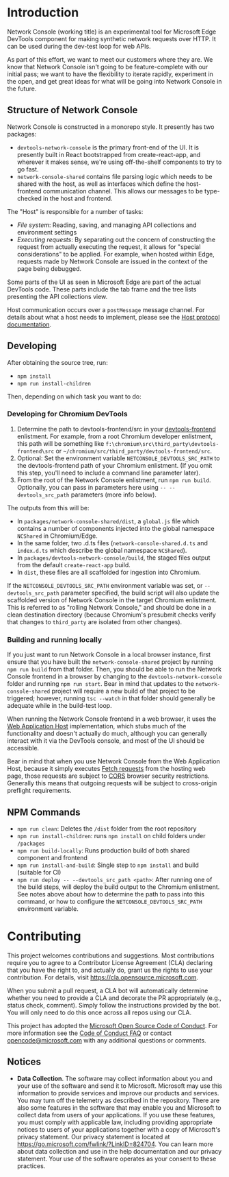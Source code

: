# Introduction
Network Console (working title) is an experimental tool for Microsoft Edge DevTools component for making synthetic
network requests over HTTP. It can be used during the dev-test loop for web APIs.

As part of this effort, we want to meet our customers where they are. We know that Network Console isn't
going to be feature-complete with our initial pass; we want to have the flexibility to iterate rapidly,
experiment in the open, and get great ideas for what will be going into Network Console in the future.

## Structure of Network Console

Network Console is constructed in a monorepo style. It presently has two packages:

 * `devtools-network-console` is the primary front-end of the UI. It is presently built in React bootstrapped from
 create-react-app, and wherever  it makes sense, we're using off-the-shelf components to try to go fast.
 * `network-console-shared` contains file parsing logic which needs to be shared with the host, as well as
 interfaces which define the host-frontend communication channel. This allows our messages to be type-checked
 in the host and frontend.

The "Host" is responsible for a number of tasks:

 * *File system*: Reading, saving, and managing API collections and environment settings
 * *Executing requests*: By separating out the concern of constructing the request from actually
 executing the request, it allows for "special considerations" to be applied. For example, when
 hosted within Edge, requests made by Network Console are issued in the context of the page being
 debugged.

Some parts of the UI as seen in Microsoft Edge are part of the actual DevTools code. These parts
include the tab frame and the tree lists presenting the API collections view.

Host communication occurs over a `postMessage` message channel. For details about what a host needs
to implement, please see the
[Host protocol documentation](./packages/devtools-network-console/src/host/vscode-host-protocol.md).

## Developing

After obtaining the source tree, run:

 - `npm install`
 - `npm run install-children`

Then, depending on which task you want to do:

### Developing for Chromium DevTools

1. Determine the path to devtools-frontend/src in your
[devtools-frontend](https://chromium.googlesource.com/devtools/devtools-frontend/) enlistment. For
example, from a root Chromium developer enlistment, this path will be something like
`f:\chromium\src\third_party\devtools-frontend\src` or `~/chromium/src/third_party/devtools-frontend/src`.
1. Optional: Set the environment variable `NETCONSOLE_DEVTOOLS_SRC_PATH` to the devtools-frontend
path of your Chromium enlistment. (If you omit this step, you'll need to include a command line
parameter later).
1. From the root of the Network Console enlistment, run `npm run build`. Optionally, you can pass in
parameters here using `-- --devtools_src_path` parameters (more info below).

The outputs from this will be:

 * In `packages/network-console-shared/dist`, a `global.js` file which contains a number of components
 injected into the global namespace `NCShared` in Chromium/Edge.
 * In the same folder, two .d.ts files (`network-console-shared.d.ts` and `index.d.ts` which describe
 the global namespace `NCShared`).
 * In `packages/devtools-network-console/build`, the staged files output from the
 default `create-react-app` build.
 * In `dist`, these files are all scaffolded for ingestion into Chromium.

If the `NETCONSOLE_DEVTOOLS_SRC_PATH` environment variable was set, or `--devtools_src_path`
parameter specified, the build script will also update the scaffolded version of Network Console
in the target Chromium enlistment. This is referred to as "rolling Network Console," and should
be done in a clean destination directory (because Chromium's presubmit checks verify that
changes to `third_party` are isolated from other changes).

### Building and running locally

If you just want to run Network Console in a local browser instance, first ensure that you have built
the `network-console-shared` project by running `npm run build` from that folder. Then, you should
be able to run the Network Console frontend in a browser by changing to the `devtools-network-console`
folder and running `npm run start`. Bear in mind that updates to the `network-console-shared` project
will require a new build of that project to be triggered; however, running `tsc --watch` in that
folder should generally be adequate while in the build-test loop.

When running the Network Console frontend in a web browser, it uses the
[Web Application Host](./packages/devtools-network-console/src/host/web-application-host.ts)
implementation, which stubs much of the functionality and doesn't actually do much, although
you can generally interact with it via the DevTools console, and most of the UI should be
accessible.

Bear in mind that when you use Network Console from the Web Application Host, because it
simply executes [Fetch requests](https://developer.mozilla.org/en-US/docs/Web/API/Fetch_API)
from the hosting web page, those requests are subject to
[CORS](https://developer.mozilla.org/en-US/docs/Glossary/CORS) browser security restrictions.
Generally this means that outgoing requests will be subject to cross-origin preflight
requirements.

## NPM Commands

 - `npm run clean`: Deletes the `/dist` folder from the root repository
 - `npm run install-children`: runs `npm install` on child folders under `/packages`
 - `npm run build-locally`: Runs production build of both shared component and frontend
 - `npm run install-and-build`: Single step to `npm install` and build (suitable for CI)
 - `npm run deploy -- --devtools_src_path <path>`: After running one of the build steps,
 will deploy the build output to the Chromium enlistment. See notes above about how
 to determine the path to pass into this command, or how to configure the
 `NETCONSOLE_DEVTOOLS_SRC_PATH` environment variable.

# Contributing

This project welcomes contributions and suggestions.  Most contributions require you to agree to a
Contributor License Agreement (CLA) declaring that you have the right to, and actually do, grant us
the rights to use your contribution. For details, visit https://cla.opensource.microsoft.com.

When you submit a pull request, a CLA bot will automatically determine whether you need to provide
a CLA and decorate the PR appropriately (e.g., status check, comment). Simply follow the instructions
provided by the bot. You will only need to do this once across all repos using our CLA.

This project has adopted the [Microsoft Open Source Code of Conduct](https://opensource.microsoft.com/codeofconduct/).
For more information see the [Code of Conduct FAQ](https://opensource.microsoft.com/codeofconduct/faq/) or
contact [opencode@microsoft.com](mailto:opencode@microsoft.com) with any additional questions or comments.

## Notices

 - **Data Collection**. The software may collect information about you and your use of the software and send it to Microsoft. Microsoft may use this information to provide services and improve our products and services. You may turn off the telemetry as described in the repository. There are also some features in the software that may enable you and Microsoft to collect data from users of your applications. If you use these features, you must comply with applicable law, including providing appropriate notices to users of your applications together with a copy of Microsoft's privacy statement. Our privacy statement is located at https://go.microsoft.com/fwlink/?LinkID=824704. You can learn more about data collection and use in the help documentation and our privacy statement. Your use of the software operates as your consent to these practices.
